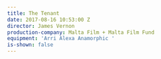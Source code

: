 ```yaml
---
title: The Tenant
date: 2017-08-16 10:53:00 Z
director: James Vernon
production-company: Malta Film + Malta Film Fund
equipment: 'Arri Alexa Anamorphic '
is-shown: false
---
```


